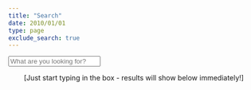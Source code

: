 ```yaml
---
title: "Search"
date: 2010/01/01
type: page
exclude_search: true
---
```

<script src="https://unpkg.com/lunr/lunr.js"></script>
<script src="/search.js"></script>

<div>
  <input id="search-input" type="text" placeholder="What are you looking for?" name="search-input" class="form-control">
</div>
<p style="text-align: center">[Just start typing in the box - results will show below immediately!]</p>


<div id="search-results" class="container"></div>
